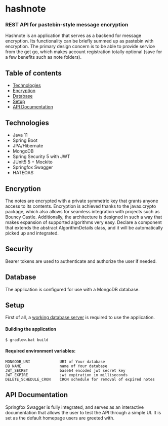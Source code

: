 # hashnote
### REST API for pastebin-style message encryption
Hashnote is an application that serves as a backend for message encryption. Its functionality can be briefly summed up as pastebin with encryption. The primary design concern is to be able to provide service from the get go, which makes account registration totally optional (save for a few benefits such as note folders).

## Table of contents
* [Technologies](#technologies)
* [Encryption](#encryption)
* [Database](#database)
* [Setup](#setup)
* [API Documentation](#api-documentation)

## Technologies
* Java 11
* Spring Boot
* JPA/Hibernate
* MongoDB
* Spring Security 5 with JWT
* JUnit5 5 + Mockito
* Springfox Swagger
* HATEOAS

## Encryption
The notes are encrypted with a private symmetric key that grants anyone access to its contents. Encryption is achieved thanks to the javax.crypto package, which also allows for seamless integration with projects such as Bouncy Castle. Additionally, the architecture is designed in such a way that makes expansion of supported algorithms very easy. Declare a component that extends the abstract AlgorithmDetails class, and it will be automatically picked up and integrated.

## Security
Bearer tokens are used to authenticate and authorize the user if needed.

## Database 
The application is configured for use with a MongoDB database.

## Setup
First of all, a [working database server](#database) is required to use the application. 

#### Building the application
```
$ gradlew.bat build
```

#### Required environment variables:
```
MONGODB_URI             URI of Your database
DB_NAME                 name of Your database
JWT_SECRET              base64 encoded jwt secret key
JWT_EXPIRE              jwt expiration in milliseconds
DELETE_SCHEDULE_CRON    CRON schedule for removal of expired notes
```

## API Documentation
Springfox Swagger is fully integrated, and serves as an interactive documentation that allows the user to test the API through a simple UI. It is set as the default homepage users are greeted with.
